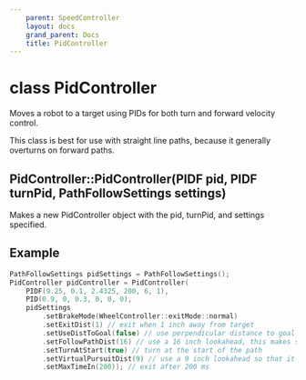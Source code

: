 ```yaml
---
    parent: SpeedController
    layout: docs
    grand_parent: Docs
    title: PidController
---
```

# class PidController
Moves a robot to a target using PIDs for both turn and forward velocity control.

This class is best for use with straight line paths, because it generally overturns on forward paths. 

## PidController::PidController(PIDF pid, PIDF turnPid, PathFollowSettings settings)
Makes a new PidController object with the pid, turnPid, and settings specified.

## Example
```cpp
PathFollowSettings pidSettings = PathFollowSettings();
PidController pidController = PidController(
    PIDF(9.25, 0.1, 2.4325, 200, 6, 1),
    PID(0.9, 0, 0.3, 0, 0, 0),
    pidSettings
        .setBrakeMode(WheelController::exitMode::normal)
        .setExitDist(1) // exit when 1 inch away from target
        .setUseDistToGoal(false) // use perpendicular distance to goal to determine exit, because PID might miss target circle
        .setFollowPathDist(16) // use a 16 inch lookahead, this makes smooths out when it's drifting away
        .setTurnAtStart(true) // turn at the start of the path
        .setVirtualPursuitDist(9) // use a 9 inch lookahead so that it doesn't overturn at end of path
        .setMaxTimeIn(200)); // exit after 200 ms
```